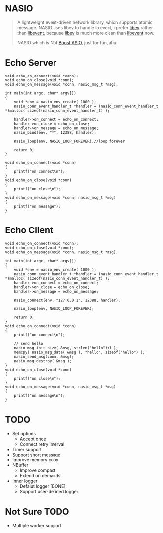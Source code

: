 NASIO
======================================
>A lightweight event-driven network library, which supports atomic message.
>NASIO uses libev to handle io event, i prefer [libev][1] rather than [libevent][2], because [libev][1] is much more clean than [libevent][2] now.
>
>NASIO which is Not [Boost ASIO][3], just for fun, aha.

[1]: http://software.schmorp.de/pkg/libev.html
[2]: http://libevent.org/
[3]: http://www.boost.org/doc/libs/1_40_0/doc/html/boost_asio.html

# Echo Server
```
void echo_on_connect(void *conn);
void echo_on_close(void *conn);
void echo_on_message(void *conn, nasio_msg_t *msg);

int main(int argc, char* argv[])
{
    void *env = nasio_env_create( 1000 );
    nasio_conn_event_handler_t *handler = (nasio_conn_event_handler_t *)malloc( sizeof(nasio_conn_event_handler_t) ); 

    handler->on_connect = echo_on_connect;
    handler->on_close = echo_on_close;
    handler->on_message = echo_on_message;
    nasio_bind(env, "*", 12388, handler);

    nasio_loop(env, NASIO_LOOP_FOREVER);//loop forever

    return 0;
}

void echo_on_connect(void *conn)
{
	printf("on connect\n");
}
void echo_on_close(void *conn)
{
	printf("on close\n");
}
void echo_on_message(void *conn, nasio_msg_t *msg)
{
    printf("on message");
}
```

# Echo Client
```
void echo_on_connect(void *conn);
void echo_on_close(void *conn);
void echo_on_message(void *conn, nasio_msg_t *msg);

int main(int argc, char* argv[])
{
	void *env = nasio_env_create( 1000 );
	nasio_conn_event_handler_t *handler = (nasio_conn_event_handler_t *)malloc( sizeof(nasio_conn_event_handler_t) ); 
	handler->on_connect = echo_on_connect;
	handler->on_close = echo_on_close;
	handler->on_message = echo_on_message;

	nasio_connect(env, "127.0.0.1", 12388, handler);

	nasio_loop(env, NASIO_LOOP_FOREVER);

	return 0;
}
void echo_on_connect(void *conn)
{
    printf("on connect\n");

    // send hello
    nasio_msg_init_size( &msg, strlen("hello")+1 );
    memcpy( nasio_msg_data( &msg ), "hello", sizeof("hello") );
    nasio_send_msg(conn, &msg);
    nasio_msg_destroy( &msg );
}
void echo_on_close(void *conn)
{
    printf("on close\n");
}
void echo_on_message(void *conn, nasio_msg_t *msg)
{
    printf("on message\n");
}
```

# TODO
* Set options
    - Accept once
    - Connect retry interval
* Timer support
* Support short message
* Improve memory copy
* NBuffer
    - Improve compact
    - Extend on demands
* Inner logger
    - Defalut logger [DONE]
    - Support user-defined logger

# Not Sure TODO
* Multiple worker support.
